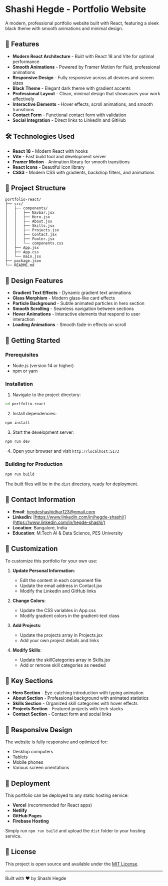 # Shashi Hegde - Portfolio Website

A modern, professional portfolio website built with React, featuring a sleek black theme with smooth animations and minimal design.

## 🚀 Features

- **Modern React Architecture** - Built with React 18 and Vite for optimal performance
- **Smooth Animations** - Powered by Framer Motion for fluid, professional animations
- **Responsive Design** - Fully responsive across all devices and screen sizes
- **Black Theme** - Elegant dark theme with gradient accents
- **Professional Layout** - Clean, minimal design that showcases your work effectively
- **Interactive Elements** - Hover effects, scroll animations, and smooth transitions
- **Contact Form** - Functional contact form with validation
- **Social Integration** - Direct links to LinkedIn and GitHub

## 🛠️ Technologies Used

- **React 18** - Modern React with hooks
- **Vite** - Fast build tool and development server
- **Framer Motion** - Animation library for smooth transitions
- **React Icons** - Beautiful icon library
- **CSS3** - Modern CSS with gradients, backdrop filters, and animations

## 📁 Project Structure

```
portfolio-react/
├── src/
│   ├── components/
│   │   ├── Navbar.jsx
│   │   ├── Hero.jsx
│   │   ├── About.jsx
│   │   ├── Skills.jsx
│   │   ├── Projects.jsx
│   │   ├── Contact.jsx
│   │   ├── Footer.jsx
│   │   └── components.css
│   ├── App.jsx
│   ├── App.css
│   └── main.jsx
├── package.json
└── README.md
```

## 🎨 Design Features

- **Gradient Text Effects** - Dynamic gradient text animations
- **Glass Morphism** - Modern glass-like card effects
- **Particle Background** - Subtle animated particles in hero section
- **Smooth Scrolling** - Seamless navigation between sections
- **Hover Animations** - Interactive elements that respond to user interaction
- **Loading Animations** - Smooth fade-in effects on scroll

## 🚀 Getting Started

### Prerequisites
- Node.js (version 14 or higher)
- npm or yarn

### Installation

1. Navigate to the project directory:
```bash
cd portfolio-react
```

2. Install dependencies:
```bash
npm install
```

3. Start the development server:
```bash
npm run dev
```

4. Open your browser and visit `http://localhost:5173`

### Building for Production

```bash
npm run build
```

The built files will be in the `dist` directory, ready for deployment.

## 📧 Contact Information

- **Email**: hegdeshashidhar123@gmail.com
- **LinkedIn**: [https://www.linkedin.com/in/hegde-shashi/](https://www.linkedin.com/in/hegde-shashi/)
- **Location**: Bangalore, India
- **Education**: M.Tech AI & Data Science, PES University

## 🎯 Customization

To customize this portfolio for your own use:

1. **Update Personal Information**:
   - Edit the content in each component file
   - Update the email address in Contact.jsx
   - Modify the LinkedIn and GitHub links

2. **Change Colors**:
   - Update the CSS variables in App.css
   - Modify gradient colors in the gradient-text class

3. **Add Projects**:
   - Update the projects array in Projects.jsx
   - Add your own project details and links

4. **Modify Skills**:
   - Update the skillCategories array in Skills.jsx
   - Add or remove skill categories as needed

## 🌟 Key Sections

- **Hero Section** - Eye-catching introduction with typing animation
- **About Section** - Professional background with animated statistics
- **Skills Section** - Organized skill categories with hover effects
- **Projects Section** - Featured projects with tech stacks
- **Contact Section** - Contact form and social links

## 📱 Responsive Design

The website is fully responsive and optimized for:
- Desktop computers
- Tablets
- Mobile phones
- Various screen orientations

## 🚀 Deployment

This portfolio can be deployed to any static hosting service:

- **Vercel** (recommended for React apps)
- **Netlify**
- **GitHub Pages**
- **Firebase Hosting**

Simply run `npm run build` and upload the `dist` folder to your hosting service.

## 📄 License

This project is open source and available under the [MIT License](LICENSE).

---

Built with ❤️ by Shashi Hegde